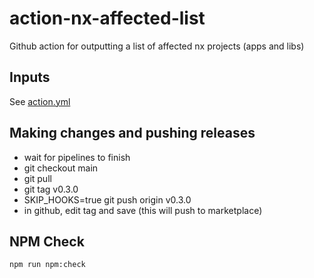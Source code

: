 # action-nx-affected-list
Github action for outputting a list of affected nx projects (apps and libs)

## Inputs
See [action.yml](./action.yml)


## Making changes and pushing releases

+ wait for pipelines to finish
+ git checkout main
+ git pull 
+ git tag v0.3.0
+ SKIP_HOOKS=true git push origin v0.3.0
+ in github, edit tag and save (this will push to marketplace)


## NPM Check
```
npm run npm:check
```